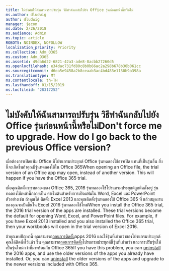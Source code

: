 ```yaml
---
title: ไม่บังคับให้ฉันสามารถปรับรุ่น วิธีทำฉันกลับไปยัง Office รุ่นก่อนหน้านี้หรือไม่
ms.author: dludwig
author: dludwig
manager: jecon
ms.date: 2/26/2018
ms.audience: Admin
ms.topic: article
ROBOTS: NOINDEX, NOFOLLOW
localization_priority: Priority
ms.collection: Adm_O365
ms.custom: Adm_O365
ms.assetid: 49da6d22-6821-42a3-ade8-8acbb27260d5
ms.openlocfilehash: e34dac731fd80c8b0b66ac2a298b678b30b061cc
ms.sourcegitcommit: d6ea5e9458a2b8ceaab3ac4bd483e1130b9a398a
ms.translationtype: MT
ms.contentlocale: th-TH
ms.lasthandoff: 01/15/2019
ms.locfileid: "28317252"
---
```

# <a name="dont-force-me-to-upgrade-how-do-i-go-back-to-the-previous-office-version"></a><span data-ttu-id="1a5f9-p102">ไม่บังคับให้ฉันสามารถปรับรุ่น วิธีทำฉันกลับไปยัง Office รุ่นก่อนหน้านี้หรือไม่</span><span class="sxs-lookup"><span data-stu-id="1a5f9-p102">Don't force me to upgrade. How do I go back to the previous Office version?</span></span>

<span data-ttu-id="1a5f9-p103">เมื่อต้องการเปิดแฟ้ม Office มีโปรแกรมประยุกต์ Office รุ่นทดลองใช้อาจเปิด แทนที่เป็นรุ่นอื่น สิ่งนี้จะเกิดขึ้นถ้าคุณมีรุ่นทดลองใช้ใน Office 365</span><span class="sxs-lookup"><span data-stu-id="1a5f9-p103">When opening an Office file, the trial version of an Office app may open, instead of another version. This will happen if you have the Office 365 trial.</span></span> 
  
<span data-ttu-id="1a5f9-p104">เมื่อคุณติดตั้งการทดลองของ Office 365, 2016 รุ่นทดลองใช้โปรแกรมประยุกต์ถูกติดตั้งอยู่ รุ่นทดลองใช้เหล่านี้กลายเป็น ค่าเริ่มต้นสำหรับการเปิดแฟ้มใน Word, Excel และ PowerPoint ตัวอย่างเช่น ถ้าคุณได้ ติดตั้ง Excel 2013 และคุณติดตั้งรุ่นทดลองใช้ Office 365 ที่ แล้วสมุดงานของคุณจะเปิดขึ้นใน Excel 2016 รุ่นทดลองใช้ใหม่</span><span class="sxs-lookup"><span data-stu-id="1a5f9-p104">When you install the Office 365 trial, the 2016 trial version of the apps are installed. These trial versions become the default for opening Word, Excel, and PowerPoint files. For example, if you have Excel 2013 installed and you also installed the Office 365 trial, then your workbooks will open in the trial version of Excel 2016.</span></span> 
  
<span data-ttu-id="1a5f9-p105">ถ้าคุณพบปัญหานี้ คุณสามารถ[ถอนการติดตั้ง](https://support.office.com/article/9dd49b83-264a-477a-8fcc-2fdf5dbf61d8.aspx)apps 2016 และใช้รุ่นที่เก่ากว่าของโปรแกรมประยุกต์คุณได้ติดตั้งไว้แล้ว ขึ้น คุณสามารถ[ถอนการติดตั้ง](https://support.office.com/article/9dd49b83-264a-477a-8fcc-2fdf5dbf61d8.aspx)โปรแกรมประยุกต์นี้รุ่นที่เก่ากว่า และการปรับรุ่นให้เป็นรุ่นใหม่กว่าที่มาพร้อมกับ Office 365</span><span class="sxs-lookup"><span data-stu-id="1a5f9-p105">If you have this problem, you can [uninstall](https://support.office.com/article/9dd49b83-264a-477a-8fcc-2fdf5dbf61d8.aspx) the 2016 apps, and use the older versions of the apps you already have installed. Or, you can [uninstall](https://support.office.com/article/9dd49b83-264a-477a-8fcc-2fdf5dbf61d8.aspx) the older versions of the apps and upgrade to the newer versions included with Office 365.</span></span> 
  

